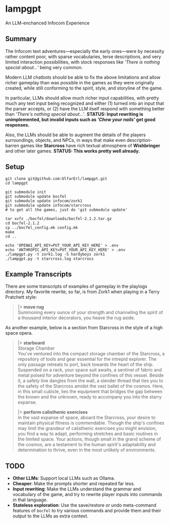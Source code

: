 # lampgpt
An LLM-enchanced Infocom Experience

## Summary
The Infocom text adventures—especially the early ones—were by necessity rather content poor,
with sparse vocabularies, terse descriptions, and very limited interaction possibilities, 
with stock responses like _'There is nothing special about...'_ being very common.

Modern LLM chatbots should be able to fix the above limitations and allow richer gameplay
than was possible in the games as they were originally created, while still conforming to the 
spirit, style, and storyline of the game.

In particular, LLMs should allow much richer input capabilities, with pretty much any text input
being recognized and either (1) turned into an input that the parser accepts, or (2) have the
LLM itself respond with something better than _'There's nothing special about...'_.
**STATUS: Input rewriting is unimplemented, but invalid inputs such as _'Chew your nails'_ get good responses.**

Also, the LLMs should be able to augment the details of the players surroundings, objects,
and NPCs, in ways that make even description-barren games like **Starcross** have rich
textual atmosphere of **Wishbringer** and other later games.
**STATUS: This works pretty well already.**

## Setup
```
git clone git@github.com:UlfarErl/lampgpt.git
cd lampgpt

git submodule init
git submodule update bocfel
git submodule update infocom/zork1
git submodule update infocom/starcross
# to get all the games, just do 'git submodule update'

tar xvfz ./bocfel/downloads/bocfel-2.1.2.tar.gz
cd bocfel-2.1.2
cp ../bocfel_config.mk config.mk
make
cd ..

echo 'OPENAI_API_KEY=PUT_YOUR_API_KEY_HERE' > .env
echo 'ANTHROPIC_API_KEY=PUT_YOUR_API_KEY_HERE' > .env
./lampgpt.py -t zork1.log -S hardyboys zork1
./lampgpt.py -t starcross.log starcross
```

## Example Transcripts
There are some transcripts of examples of gameplay in the playlogs directory.
My favorite rewrite, so far, is from Zork1 when playing in a Terry Pratchett style:  
> |> **move rug**  
> Summoning every ounce of your strength and channeling the spirit of a thousand
> interior decorators, you heave the rug aside.

As another example, below is a section from Starcross in the style of a high space opera.  
> |> **starboard**  
> Storage Chamber  
> You've ventured into the compact storage chamber of the
> Starcross, a repository of tools and gear essential for the intrepid explorer.
> The only passage retreats to port, back towards the heart of the ship. Suspended
> on a rack, your space suit awaits, a sentinel of fabric and metal poised for
> adventure beyond the confines of this vessel. Beside it, a safety line dangles
> from the wall, a slender thread that ties you to the safety of the Starcross
> amidst the vast ballet of the cosmos. Here, in this small cubicle, lies the
> equipment that bridges the gap between the known and the unknown, ready to
> accompany you into the starry expanse.
> 
> |> **perform calisthenic exercises**  
> In the vast expanse of space, aboard the Starcross, your desire to maintain
> physical fitness is commendable. Though the ship's confines may limit the
> grandeur of calisthenic exercises you might envision, you find a way to adapt,
> performing stretches and basic routines in the limited space. Your actions,
> though small in the grand scheme of the cosmos, are a testament to the human
> spirit's adaptability and determination to thrive, even in the most unlikely of
> environments.
 
 ## TODO
- **Other LLMs**: Support local LLMs such as Ollama.
- **Cheaper**: Make the prompts shorter and repeated far less. 
- **Input rewriting**: Make the LLMs understand the grammar and vocabulary of the game, and try to rewrite player inputs into commands in that language.
- **Stateless exploration**: Use the save/restore or undo meta-command features of `bocfel` to try various commands and provide them and their output to the LLMs as extra context.